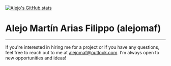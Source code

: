 [![Alejo's GitHub stats](https://github-readme-stats-kohl-five-71.vercel.app/api?username=alejomaf)](https://github-readme-stats-kohl-five-71.vercel.app)
# Alejo Martín Arias Filippo (alejomaf)

---

If you're interested in hiring me for a project or if you have any questions, feel free to reach out to me at [alejomaf@outlook.com](mailto:alejomaf@outlook.com). I'm always open to new opportunities and ideas!


